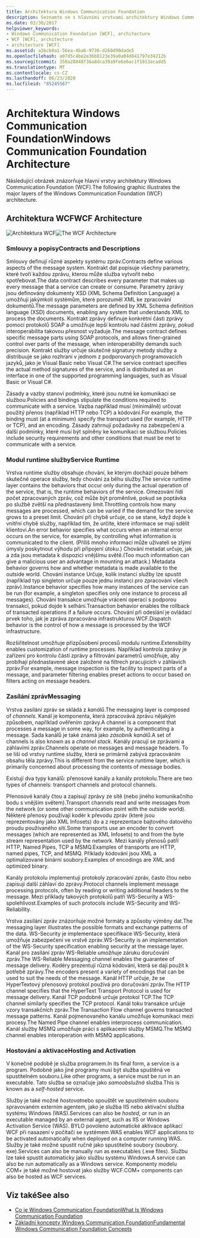 ```yaml
---
title: Architektura Windows Communication Foundation
description: Seznamte se s hlavními vrstvami architektury Windows Communication Foundation, včetně kontraktů, modulu runtime služby, zasílání zpráv a aktivace & hostování.
ms.date: 03/30/2017
helpviewer_keywords:
- Windows Communication Foundation [WCF], architecture
- WCF [WCF], architecture
- architecture [WCF]
ms.assetid: a3bcb0a1-56ea-4ba6-9736-d260d90dade5
ms.openlocfilehash: a07d5c4be2e36b8123e39a0a04d841797e34212b
ms.sourcegitcommit: 358a28048f36a8dca39a9fe6e6ac1f1913acadd5
ms.translationtype: MT
ms.contentlocale: cs-CZ
ms.lasthandoff: 06/23/2020
ms.locfileid: "85245567"
---
```

# <a name="windows-communication-foundation-architecture"></a><span data-ttu-id="ba5fd-103">Architektura Windows Communication Foundation</span><span class="sxs-lookup"><span data-stu-id="ba5fd-103">Windows Communication Foundation Architecture</span></span>
<span data-ttu-id="ba5fd-104">Následující obrázek znázorňuje hlavní vrstvy architektury Windows Communication Foundation (WCF).</span><span class="sxs-lookup"><span data-stu-id="ba5fd-104">The following graphic illustrates the major layers of the Windows Communication Foundation (WCF) architecture.</span></span>  
  
## <a name="wcf-architecture"></a><span data-ttu-id="ba5fd-105">Architektura WCF</span><span class="sxs-lookup"><span data-stu-id="ba5fd-105">WCF Architecture</span></span>  
 <span data-ttu-id="ba5fd-106">![Architektura WCF](./media/wcf-architecture.gif "WCF_Architecture")</span><span class="sxs-lookup"><span data-stu-id="ba5fd-106">![The WCF Architecture](./media/wcf-architecture.gif "WCF_Architecture")</span></span>  
  
### <a name="contracts-and-descriptions"></a><span data-ttu-id="ba5fd-107">Smlouvy a popisy</span><span class="sxs-lookup"><span data-stu-id="ba5fd-107">Contracts and Descriptions</span></span>  
 <span data-ttu-id="ba5fd-108">Smlouvy definují různé aspekty systému zpráv.</span><span class="sxs-lookup"><span data-stu-id="ba5fd-108">Contracts define various aspects of the message system.</span></span> <span data-ttu-id="ba5fd-109">Kontrakt dat popisuje všechny parametry, které tvoří každou zprávu, kterou může služba vytvořit nebo spotřebovat.</span><span class="sxs-lookup"><span data-stu-id="ba5fd-109">The data contract describes every parameter that makes up every message that a service can create or consume.</span></span> <span data-ttu-id="ba5fd-110">Parametry zprávy jsou definovány dokumenty XSD (XML Schema Definition Language) a umožňují jakýmkoli systémům, které porozuměl XML ke zpracování dokumentů.</span><span class="sxs-lookup"><span data-stu-id="ba5fd-110">The message parameters are defined by XML Schema definition language (XSD) documents, enabling any system that understands XML to process the documents.</span></span> <span data-ttu-id="ba5fd-111">Kontrakt zprávy definuje konkrétní části zprávy pomocí protokolů SOAP a umožňuje lepší kontrolu nad částmi zprávy, pokud interoperabilita takovou přesnost vyžaduje.</span><span class="sxs-lookup"><span data-stu-id="ba5fd-111">The message contract defines specific message parts using SOAP protocols, and allows finer-grained control over parts of the message, when interoperability demands such precision.</span></span> <span data-ttu-id="ba5fd-112">Kontrakt služby určuje skutečné signatury metody služby a distribuuje se jako rozhraní v jednom z podporovaných programovacích jazyků, jako je Visual Basic nebo Visual C#.</span><span class="sxs-lookup"><span data-stu-id="ba5fd-112">The service contract specifies the actual method signatures of the service, and is distributed as an interface in one of the supported programming languages, such as Visual Basic or Visual C#.</span></span>  
  
 <span data-ttu-id="ba5fd-113">Zásady a vazby stanoví podmínky, které jsou nutné ke komunikaci se službou.</span><span class="sxs-lookup"><span data-stu-id="ba5fd-113">Policies and bindings stipulate the conditions required to communicate with a service.</span></span>  <span data-ttu-id="ba5fd-114">Vazba například musí (minimálně) určovat použitý přenos (například HTTP nebo TCP) a kódování.</span><span class="sxs-lookup"><span data-stu-id="ba5fd-114">For example, the binding must (at a minimum) specify the transport used (for example, HTTP or TCP), and an encoding.</span></span> <span data-ttu-id="ba5fd-115">Zásady zahrnují požadavky na zabezpečení a další podmínky, které musí být splněny ke komunikaci se službou.</span><span class="sxs-lookup"><span data-stu-id="ba5fd-115">Policies include security requirements and other conditions that must be met to communicate with a service.</span></span>  
  
### <a name="service-runtime"></a><span data-ttu-id="ba5fd-116">Modul runtime služby</span><span class="sxs-lookup"><span data-stu-id="ba5fd-116">Service Runtime</span></span>  
 <span data-ttu-id="ba5fd-117">Vrstva runtime služby obsahuje chování, ke kterým dochází pouze během skutečné operace služby, tedy chování za běhu služby.</span><span class="sxs-lookup"><span data-stu-id="ba5fd-117">The service runtime layer contains the behaviors that occur only during the actual operation of the service, that is, the runtime behaviors of the service.</span></span> <span data-ttu-id="ba5fd-118">Omezování řídí počet zpracovaných zpráv, což může být proměnlivé, pokud se poptávka po službě zvětší na přednastavený limit.</span><span class="sxs-lookup"><span data-stu-id="ba5fd-118">Throttling controls how many messages are processed, which can be varied if the demand for the service grows to a preset limit.</span></span> <span data-ttu-id="ba5fd-119">Chování při chybě určuje, co se stane, když dojde k vnitřní chybě služby, například tím, že určíte, které informace se mají sdělit klientovi.</span><span class="sxs-lookup"><span data-stu-id="ba5fd-119">An error behavior specifies what occurs when an internal error occurs on the service, for example, by controlling what information is communicated to the client.</span></span> <span data-ttu-id="ba5fd-120">(Příliš mnoho informací může uživateli se zlými úmysly poskytnout výhodu při připojení útoku.) Chování metadat určuje, jak a zda jsou metadata k dispozici vnějšímu světě.</span><span class="sxs-lookup"><span data-stu-id="ba5fd-120">(Too much information can give a malicious user an advantage in mounting an attack.) Metadata behavior governs how and whether metadata is made available to the outside world.</span></span> <span data-ttu-id="ba5fd-121">Chování instance Určuje, kolik instancí služby lze spustit (například typ singleton určuje pouze jednu instanci pro zpracování všech zpráv).</span><span class="sxs-lookup"><span data-stu-id="ba5fd-121">Instance behavior specifies how many instances of the service can be run (for example, a singleton specifies only one instance to process all messages).</span></span> <span data-ttu-id="ba5fd-122">Chování transakce umožňuje vrácení operací s podporou transakcí, pokud dojde k selhání.</span><span class="sxs-lookup"><span data-stu-id="ba5fd-122">Transaction behavior enables the rollback of transacted operations if a failure occurs.</span></span> <span data-ttu-id="ba5fd-123">Chování při odeslání je ovládací prvek toho, jak je zpráva zpracována infrastrukturou WCF.</span><span class="sxs-lookup"><span data-stu-id="ba5fd-123">Dispatch behavior is the control of how a message is processed by the WCF infrastructure.</span></span>  
  
 <span data-ttu-id="ba5fd-124">Rozšiřitelnost umožňuje přizpůsobení procesů modulu runtime.</span><span class="sxs-lookup"><span data-stu-id="ba5fd-124">Extensibility enables customization of runtime processes.</span></span> <span data-ttu-id="ba5fd-125">Například kontrola zprávy je zařízení pro kontrolu částí zprávy a filtrování parametrů umožňuje, aby probíhají přednastavené akce založené na filtrech pracujících v záhlavích zpráv.</span><span class="sxs-lookup"><span data-stu-id="ba5fd-125">For example, message inspection is the facility to inspect parts of a message, and parameter filtering enables preset actions to occur based on filters acting on message headers.</span></span>  
  
### <a name="messaging"></a><span data-ttu-id="ba5fd-126">Zasílání zpráv</span><span class="sxs-lookup"><span data-stu-id="ba5fd-126">Messaging</span></span>  
 <span data-ttu-id="ba5fd-127">Vrstva zasílání zpráv se skládá z *kanálů*.</span><span class="sxs-lookup"><span data-stu-id="ba5fd-127">The messaging layer is composed of *channels*.</span></span> <span data-ttu-id="ba5fd-128">Kanál je komponenta, která zpracovává zprávu nějakým způsobem, například ověřením zprávy.</span><span class="sxs-lookup"><span data-stu-id="ba5fd-128">A channel is a component that processes a message in some way, for example, by authenticating a message.</span></span> <span data-ttu-id="ba5fd-129">Sada kanálů je také známá jako *zásobník kanálů*.</span><span class="sxs-lookup"><span data-stu-id="ba5fd-129">A set of channels is also known as a *channel stack*.</span></span> <span data-ttu-id="ba5fd-130">Kanály pracují se zprávami a záhlavími zpráv.</span><span class="sxs-lookup"><span data-stu-id="ba5fd-130">Channels operate on messages and message headers.</span></span> <span data-ttu-id="ba5fd-131">To se liší od vrstvy runtime služby, která se primárně zabývá zpracováním obsahu těla zprávy.</span><span class="sxs-lookup"><span data-stu-id="ba5fd-131">This is different from the service runtime layer, which is primarily concerned about processing the contents of message bodies.</span></span>  
  
 <span data-ttu-id="ba5fd-132">Existují dva typy kanálů: přenosové kanály a kanály protokolu.</span><span class="sxs-lookup"><span data-stu-id="ba5fd-132">There are two types of channels: transport channels and protocol channels.</span></span>  
  
 <span data-ttu-id="ba5fd-133">Přenosové kanály čtou a zapisují zprávy ze sítě (nebo jiného komunikačního bodu s vnějším světem).</span><span class="sxs-lookup"><span data-stu-id="ba5fd-133">Transport channels read and write messages from the network (or some other communication point with the outside world).</span></span> <span data-ttu-id="ba5fd-134">Některé přenosy používají kodér k převodu zpráv (které jsou reprezentovány jako XML Infosets) do a z reprezentace bajtového datového proudu používaného sítí.</span><span class="sxs-lookup"><span data-stu-id="ba5fd-134">Some transports use an encoder to convert messages (which are represented as XML Infosets) to and from the byte stream representation used by the network.</span></span> <span data-ttu-id="ba5fd-135">Mezi kanály přenosů patří HTTP, Named Pipes, TCP a MSMQ.</span><span class="sxs-lookup"><span data-stu-id="ba5fd-135">Examples of transports are HTTP, named pipes, TCP, and MSMQ.</span></span> <span data-ttu-id="ba5fd-136">Příklady kódování jsou XML a optimalizované binární soubory.</span><span class="sxs-lookup"><span data-stu-id="ba5fd-136">Examples of encodings are XML and optimized binary.</span></span>  
  
 <span data-ttu-id="ba5fd-137">Kanály protokolu implementují protokoly zpracování zpráv, často čtou nebo zapisují další záhlaví do zprávy.</span><span class="sxs-lookup"><span data-stu-id="ba5fd-137">Protocol channels implement message processing protocols, often by reading or writing additional headers to the message.</span></span> <span data-ttu-id="ba5fd-138">Mezi příklady takových protokolů patří WS-Security a WS-spolehlivost.</span><span class="sxs-lookup"><span data-stu-id="ba5fd-138">Examples of such protocols include WS-Security and WS-Reliability.</span></span>  
  
 <span data-ttu-id="ba5fd-139">Vrstva zasílání zpráv znázorňuje možné formáty a způsoby výměny dat.</span><span class="sxs-lookup"><span data-stu-id="ba5fd-139">The messaging layer illustrates the possible formats and exchange patterns of the data.</span></span> <span data-ttu-id="ba5fd-140">WS-Security je implementace specifikace WS-Security, která umožňuje zabezpečení ve vrstvě zpráv.</span><span class="sxs-lookup"><span data-stu-id="ba5fd-140">WS-Security is an implementation of the WS-Security specification enabling security at the message layer.</span></span> <span data-ttu-id="ba5fd-141">Kanál pro zasílání zpráv WS-Reliable umožňuje záruku doručování zpráv.</span><span class="sxs-lookup"><span data-stu-id="ba5fd-141">The WS-Reliable Messaging channel enables the guarantee of message delivery.</span></span> <span data-ttu-id="ba5fd-142">Kodéry prezentují různá kódování, která se dají použít k potřebě zprávy.</span><span class="sxs-lookup"><span data-stu-id="ba5fd-142">The encoders present a variety of encodings that can be used to suit the needs of the message.</span></span> <span data-ttu-id="ba5fd-143">Kanál HTTP určuje, že se HyperTextový přenosový protokol používá pro doručování zpráv.</span><span class="sxs-lookup"><span data-stu-id="ba5fd-143">The HTTP channel specifies that the HyperText Transport Protocol is used for message delivery.</span></span> <span data-ttu-id="ba5fd-144">Kanál TCP podobně určuje protokol TCP.</span><span class="sxs-lookup"><span data-stu-id="ba5fd-144">The TCP channel similarly specifies the TCP protocol.</span></span> <span data-ttu-id="ba5fd-145">Kanál toku transakce určuje vzory transakčních zpráv.</span><span class="sxs-lookup"><span data-stu-id="ba5fd-145">The Transaction Flow channel governs transacted message patterns.</span></span> <span data-ttu-id="ba5fd-146">Kanál pojmenovaného kanálu umožňuje komunikaci mezi procesy.</span><span class="sxs-lookup"><span data-stu-id="ba5fd-146">The Named Pipe channel enables interprocess communication.</span></span> <span data-ttu-id="ba5fd-147">Kanál služby MSMQ umožňuje práci s aplikacemi služby MSMQ.</span><span class="sxs-lookup"><span data-stu-id="ba5fd-147">The MSMQ channel enables interoperation with MSMQ applications.</span></span>  
  
### <a name="hosting-and-activation"></a><span data-ttu-id="ba5fd-148">Hostování a aktivace</span><span class="sxs-lookup"><span data-stu-id="ba5fd-148">Hosting and Activation</span></span>  
 <span data-ttu-id="ba5fd-149">V konečné podobě je služba programem.</span><span class="sxs-lookup"><span data-stu-id="ba5fd-149">In its final form, a service is a program.</span></span> <span data-ttu-id="ba5fd-150">Podobně jako jiné programy musí být služba spuštěná ve spustitelném souboru.</span><span class="sxs-lookup"><span data-stu-id="ba5fd-150">Like other programs, a service must be run in an executable.</span></span> <span data-ttu-id="ba5fd-151">Tato služba se označuje jako *samoobslužná* služba.</span><span class="sxs-lookup"><span data-stu-id="ba5fd-151">This is known as a *self-hosted* service.</span></span>  
  
 <span data-ttu-id="ba5fd-152">Služby je také možné *hostovat*nebo spouštět ve spustitelném souboru spravovaném externím agentem, jako je služba IIS nebo aktivační služba systému Windows (WAS).</span><span class="sxs-lookup"><span data-stu-id="ba5fd-152">Services can also be *hosted*, or run in an executable managed by an external agent, such as IIS or Windows Activation Service (WAS).</span></span> <span data-ttu-id="ba5fd-153">BYLO povoleno automatické aktivace aplikací WCF při nasazení v počítači se systémem.</span><span class="sxs-lookup"><span data-stu-id="ba5fd-153">WAS enables WCF applications to be activated automatically when deployed on a computer running WAS.</span></span> <span data-ttu-id="ba5fd-154">Služby je také možné spustit ručně jako spustitelné soubory (soubory. exe).</span><span class="sxs-lookup"><span data-stu-id="ba5fd-154">Services can also be manually run as executables (.exe files).</span></span> <span data-ttu-id="ba5fd-155">Službu lze také spustit automaticky jako službu systému Windows.</span><span class="sxs-lookup"><span data-stu-id="ba5fd-155">A service can also be run automatically as a Windows service.</span></span> <span data-ttu-id="ba5fd-156">Komponenty modelu COM+ je také možné hostovat jako služby WCF.</span><span class="sxs-lookup"><span data-stu-id="ba5fd-156">COM+ components can also be hosted as WCF services.</span></span>  
  
## <a name="see-also"></a><span data-ttu-id="ba5fd-157">Viz také</span><span class="sxs-lookup"><span data-stu-id="ba5fd-157">See also</span></span>

- [<span data-ttu-id="ba5fd-158">Co je Windows Communication Foundation</span><span class="sxs-lookup"><span data-stu-id="ba5fd-158">What Is Windows Communication Foundation</span></span>](whats-wcf.md)
- [<span data-ttu-id="ba5fd-159">Základní koncepty Windows Communication Foundation</span><span class="sxs-lookup"><span data-stu-id="ba5fd-159">Fundamental Windows Communication Foundation Concepts</span></span>](fundamental-concepts.md)
